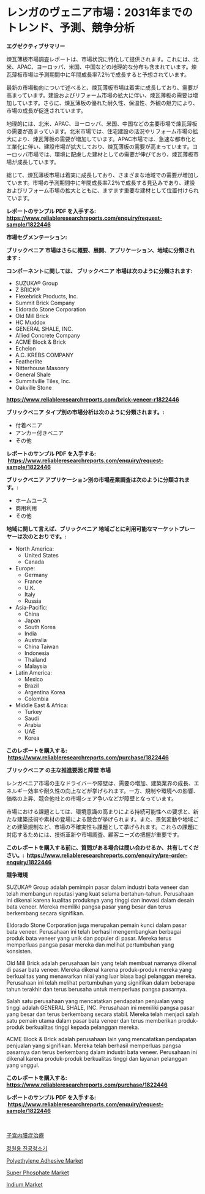 <p><h1>レンガのヴェニア市場：2031年までのトレンド、予測、競争分析</h1></p><p><strong>エグゼクティブサマリー</strong></p>
<p><p>煉瓦薄板市場調査レポートは、市場状況に特化して提供されます。これには、北米、APAC、ヨーロッパ、米国、中国などの地理的な分布も含まれています。煉瓦薄板市場は予測期間中に年間成長率7.2％で成長すると予想されています。</p><p>最新の市場動向について述べると、煉瓦薄板市場は着実に成長しており、需要が高まっています。建設およびリフォーム市場の拡大に伴い、煉瓦薄板の需要は増加しています。さらに、煉瓦薄板の優れた耐久性、保温性、外観の魅力により、市場の成長が促進されています。</p><p>地理的には、北米、APAC、ヨーロッパ、米国、中国などの主要市場で煉瓦薄板の需要が高まっています。北米市場では、住宅建設の活況やリフォーム市場の拡大により、煉瓦薄板の需要が増加しています。APAC市場では、急速な都市化と工業化に伴い、建設市場が拡大しており、煉瓦薄板の需要が高まっています。ヨーロッパ市場では、環境に配慮した建材としての需要が伸びており、煉瓦薄板市場が成長しています。</p><p>総じて、煉瓦薄板市場は着実に成長しており、さまざまな地域での需要が増加しています。市場の予測期間中に年間成長率7.2％で成長する見込みであり、建設およびリフォーム市場の拡大とともに、ますます重要な建材として位置付けられています。</p></p>
<p><strong>レポートのサンプル PDF を入手する: <a href="https://www.reliableresearchreports.com/enquiry/request-sample/1822446">https://www.reliableresearchreports.com/enquiry/request-sample/1822446</a></strong></p>
<p><strong>市場セグメンテーション:</strong></p>
<p><strong> ブリックベニア 市場はさらに概要、展開、アプリケーション、地域に分類されます :</strong></p>
<p><strong>コンポーネントに関しては、 ブリックベニア 市場は次のように分類されます: &nbsp;</strong></p>
<p><ul><li>SUZUKA® Group</li><li>Z BRICK®</li><li>Flexebrick Products, Inc.</li><li>Summit Brick Company</li><li>Eldorado Stone Corporation</li><li>Old Mill Brick</li><li>HC Muddox</li><li>GENERAL SHALE, INC.</li><li>Allied Concrete Company</li><li>ACME Block & Brick</li><li>Echelon</li><li>A.C. KREBS COMPANY</li><li>Featherlite</li><li>Nitterhouse Masonry</li><li>General Shale</li><li>Summitville Tiles, Inc.</li><li>Oakville Stone</li></ul></p>
<p><strong><a href="https://www.reliableresearchreports.com/brick-veneer-r1822446">https://www.reliableresearchreports.com/brick-veneer-r1822446</a></strong></p>
<p><strong> ブリックベニア タイプ別の市場分析は次のように分類されます。:</strong></p>
<p><ul><li>付着ベニア</li><li>アンカー付きベニア</li><li>その他</li></ul></p>
<p><strong>レポートのサンプル PDF を入手する: &nbsp;<a href="https://www.reliableresearchreports.com/enquiry/request-sample/1822446">https://www.reliableresearchreports.com/enquiry/request-sample/1822446</a></strong></p>
<p><strong> ブリックベニア アプリケーション別の市場産業調査は次のように分類されます。:</strong></p>
<p><ul><li>ホームユース</li><li>商用利用</li><li>その他</li></ul></p>
<p><strong>地域に関して言えば、ブリックベニア 地域ごとに利用可能なマーケットプレーヤーは次のとおりです。:</strong></p>
<p><ul>
    <li>
        North America:
        <ul>
            <li>United States</li>
            <li>Canada</li>
        </ul>
    </li>
    <li>
        Europe:
        <ul>
            <li>Germany</li>
            <li>France</li>
            <li>U.K.</li>
            <li>Italy</li>
            <li>Russia</li>
        </ul>
    </li>
    <li>
        Asia-Pacific:
        <ul>
            <li>China</li>
            <li>Japan</li>
            <li>South Korea</li>
            <li>India</li>
            <li>Australia</li>
            <li>China Taiwan</li>
            <li>Indonesia</li>
            <li>Thailand</li>
            <li>Malaysia</li>
        </ul>
    </li>
    <li>
        Latin America:
        <ul>
            <li>Mexico</li>
            <li>Brazil</li>
            <li>Argentina Korea</li>
            <li>Colombia</li>
        </ul>
    </li>
    <li>
        Middle East & Africa:
        <ul>
            <li>Turkey</li>
            <li>Saudi</li>
            <li>Arabia</li>
            <li>UAE</li>
            <li>Korea</li>
        </ul>
    </li>
    </ul></p>
<p><strong>このレポートを購入する: &nbsp;<a href="https://www.reliableresearchreports.com/purchase/1822446">https://www.reliableresearchreports.com/purchase/1822446</a></strong></p>
<p><strong>ブリックベニア の主な推進要因と障壁 市場</strong></p>
<p><p>レンガベニア市場の主なドライバーや障壁は、需要の増加、建築業界の成長、エネルギー効率や耐久性の向上などが挙げられます。一方、規制や環境への影響、価格の上昇、競合他社との市場シェア争いなどが障壁となっています。</p><p>市場における課題としては、環境意識の高まりによる持続可能性への要求と、新たな建築技術や素材の登場による競合が挙げられます。また、景気変動や地域ごとの建築規制など、市場の不確実性も課題として挙げられます。これらの課題に対応するためには、技術革新や市場調査、顧客ニーズの把握が重要です。</p></p>
<p><strong>このレポートを購入する前に、質問がある場合は問い合わせるか、共有してください。:&nbsp; <a href="https://www.reliableresearchreports.com/enquiry/pre-order-enquiry/1822446">https://www.reliableresearchreports.com/enquiry/pre-order-enquiry/1822446</a></strong></p>
<p><strong>競争環境</strong></p>
<p><p>SUZUKA® Group adalah pemimpin pasar dalam industri bata veneer dan telah membangun reputasi yang kuat selama bertahun-tahun. Perusahaan ini dikenal karena kualitas produknya yang tinggi dan inovasi dalam desain bata veneer. Mereka memiliki pangsa pasar yang besar dan terus berkembang secara signifikan.</p><p>Eldorado Stone Corporation juga merupakan pemain kunci dalam pasar bata veneer. Perusahaan ini telah berhasil mengembangkan berbagai produk bata veneer yang unik dan populer di pasar. Mereka terus memperluas pangsa pasar mereka dan melihat pertumbuhan yang konsisten.</p><p>Old Mill Brick adalah perusahaan lain yang telah membuat namanya dikenal di pasar bata veneer. Mereka dikenal karena produk-produk mereka yang berkualitas yang menawarkan nilai yang luar biasa bagi pelanggan mereka. Perusahaan ini telah melihat pertumbuhan yang signifikan dalam beberapa tahun terakhir dan terus berusaha untuk memperluas pangsa pasarnya.</p><p>Salah satu perusahaan yang mencatatkan pendapatan penjualan yang tinggi adalah GENERAL SHALE, INC. Perusahaan ini memiliki pangsa pasar yang besar dan terus berkembang secara stabil. Mereka telah menjadi salah satu pemain utama dalam pasar bata veneer dan terus memberikan produk-produk berkualitas tinggi kepada pelanggan mereka.</p><p>ACME Block & Brick adalah perusahaan lain yang mencatatkan pendapatan penjualan yang signifikan. Mereka telah berhasil memperluas pangsa pasarnya dan terus berkembang dalam industri bata veneer. Perusahaan ini dikenal karena produk-produk berkualitas tinggi dan layanan pelanggan yang unggul.</p></p>
<p><strong>このレポートを購入する: &nbsp; <a href="https://www.reliableresearchreports.com/purchase/1822446">https://www.reliableresearchreports.com/purchase/1822446</a></strong></p>
<p><strong>レポートのサンプル PDF を入手する: &nbsp;<a href="https://www.reliableresearchreports.com/enquiry/request-sample/1822446">https://www.reliableresearchreports.com/enquiry/request-sample/1822446</a></strong><strong></strong></p>
<p>&nbsp;</p>
<p><p><a href="https://github.com/moulafa/Market-Research-Report-List-1/blob/main/847543429697.md">子宮内膜症治療</a></p><p><a href="https://medium.com/@stanleylyittle554467/%EC%A0%95%EC%9B%90-%EC%A7%84%EA%B3%B5-%EC%B2%AD%EC%86%8C%EA%B8%B0-%EC%8B%9C%EC%9E%A5-%EA%B7%9C%EB%AA%A8%EB%8A%94-%EA%B8%80%EB%A1%9C%EB%B2%8C-%EC%82%B0%EC%97%85%EC%97%90%EC%84%9C-%EC%B5%9C%EA%B3%A0%EC%9D%98-%EB%A7%88%EC%BC%80%ED%8C%85-%EC%B1%84%EB%84%90%EC%9D%84-%EB%B3%B4%EC%97%AC%EC%A4%8D%EB%8B%88%EB%8B%A4-794e1c37a946">정원용 진공청소기</a></p><p><a href="https://issuu.com/reportprime-2/docs/polyethylene-adhesive-market-size-2030.pptx">Polyethylene Adhesive Market</a></p><p><a href="https://issuu.com/reportprime-2/docs/super-phosphate-market-size-2030.pptx">Super Phosphate Market</a></p><p><a href="https://www.linkedin.com/pulse/indium-market-research-report-unlocks-analysis-financial-status-q5nce?trackingId=8JEZL0LUwotKU4746jCHwg%3D%3D">Indium Market</a></p></p>
